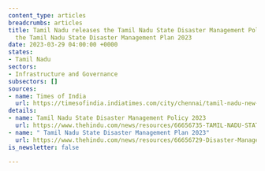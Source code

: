 ```yaml
---
content_type: articles
breadcrumbs: articles
title: Tamil Nadu releases the Tamil Nadu State Disaster Management Policy 2023, and
  the Tamil Nadu State Disaster Management Plan 2023
date: 2023-03-29 04:00:00 +0000
states:
- Tamil Nadu
sectors:
- Infrastructure and Governance
subsectors: []
sources:
- name: Times of India
  url: https://timesofindia.indiatimes.com/city/chennai/tamil-nadu-new-policy-to-minimise-loss-of-lives-property-during-disaster/articleshow/98981805.cms
details:
- name: Tamil Nadu State Disaster Management Policy 2023
  url: https://www.thehindu.com/news/resources/66656735-TAMIL-NADU-STATE-DISASTER-Policy-Inner.pdf
- name: " Tamil Nadu State Disaster Management Plan 2023"
  url: https://www.thehindu.com/news/resources/66656729-Disaster-Management-Plan-Book.pdf
is_newsletter: false

---
```

